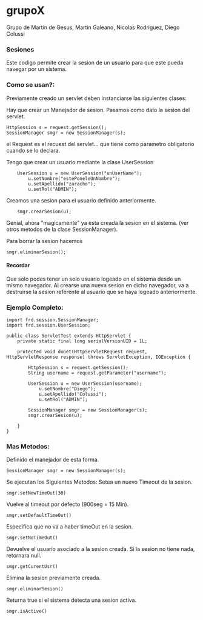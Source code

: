 # grupoX
Grupo de Martin de Gesus, Martin Galeano, Nicolas Rodriguez, Diego Colussi

<h3>Sesiones</h3>
Este codigo permite crear la sesion de un usuario para que este pueda navegar por un sistema.

<h3>Como se usan?:</h3>

Previamente creado un servlet deben instanciarse las siguientes clases:

Hay que crear un Manejador de sesion. Pasamos como dato la sesion del servlet.
    
    HttpSession s = request.getSession();
    SessionManager smgr = new SessionManager(s);

el Request es el recuest del servlet... que tiene como parametro obligatorio cuando se lo declara.

Tengo que crear un usuario mediante la clase UserSession
	
		UserSession u = new UserSession("unUserName");
			u.setNombre("estePoneleUnNombre");
			u.setApellido("zaracho");
			u.setRol("ADMIN");
			
Creamos una sesion para el usuario definido anteriormente.

		smgr.crearSesion(u);

Genial, ahora "magicamente" ya esta creada la sesion en el sistema. (ver otros metodos de la clase SessionManager).

Para borrar la sesion hacemos
    
    smgr.eliminarSesion();

<h4>Recordar</h4>
Que solo podes tener un solo usuario logeado en el sistema desde un mismo navegador. Al crearse una nueva sesion en dicho navegador, va a destruirse la sesion referente al usuario que se haya logeado anteriormente.

<h3>Ejemplo Completo:</h3>

	import frd.session.SessionManager;
	import frd.session.UserSession;

	public class ServletTest extends HttpServlet {
		private static final long serialVersionUID = 1L;

		protected void doGet(HttpServletRequest request, HttpServletResponse response) throws ServletException, IOException {

			HttpSession s = request.getSession();
			String username = request.getParameter("username");
			
			UserSession u = new UserSession(username);
				u.setNombre("Diego");
				u.setApellido("Colussi");
				u.setRol("ADMIN");
				
			SessionManager smgr = new SessionManager(s);
			smgr.crearSesion(u);
			
		}
	}


<h3>Mas Metodos:</h3>

Definido el manejador de esta forma.

 	SessionManager smgr = new SessionManager(s);

Se ejecutan los Siguientes Metodos:
Setea un nuevo Timeout de la sesion.

	smgr.setNewTimeOut(30)

Vuelve al timeout por defecto (900seg = 15 Min).

	smgr.setDefaultTimeOut()	

Especifica que no va a haber timeOut en la sesion.

	smgr.setNoTimeOut()

Devuelve el usuario asociado a la sesion creada. Si la sesion no tiene nada, retornara null.
	
	smgr.getCurentUsr()

Elimina la sesion previamente creada.

	smgr.eliminarSesion()

	
Returna true si el sistema detecta una sesion activa.
	
	smgr.isActive()

